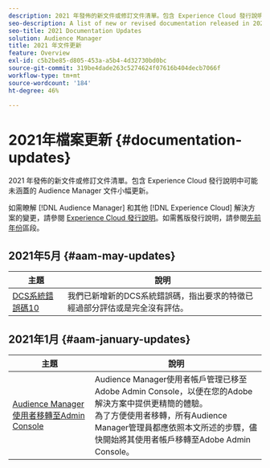 ```yaml
---
description: 2021 年發佈的新文件或修訂文件清單。包含 Experience Cloud 發行說明中可能未涵蓋的 Audience Manager 文件小幅更新。
seo-description: A list of new or revised documentation released in 2021. Includes minor updates to the Audience Manager documentation that might not be covered in the Experience Cloud release notes.
seo-title: 2021 Documentation Updates
solution: Audience Manager
title: 2021 年文件更新
feature: Overview
exl-id: c5b2be85-d805-453a-a5b4-4d32730bd0bc
source-git-commit: 319be4dade263c5274624f07616b404decb7066f
workflow-type: tm+mt
source-wordcount: '184'
ht-degree: 46%

---
```


# 2021年檔案更新 {#documentation-updates}

2021 年發佈的新文件或修訂文件清單。包含 Experience Cloud 發行說明中可能未涵蓋的 Audience Manager 文件小幅更新。

如需瞭解 [!DNL Audience Manager] 和其他 [!DNL Experience Cloud] 解決方案的變更，請參閱 [Experience Cloud 發行說明](https://experienceleague.adobe.com/docs/release-notes/experience-cloud/current.html?lang=zh-Hant)。如需舊版發行說明，請參閱[先前年份](../docs-updates/docs-2020.md)區段。

## 2021年5月 {#aam-may-updates}

| 主題 | 說明 |
|--- |----|
| [DCS系統錯誤碼10](../api/dcs-intro/dcs-api-reference/dcs-error-codes.md) | 我們已新增新的DCS系統錯誤碼，指出要求的特徵已經過部分評估或是完全沒有評估。 |

## 2021年1月 {#aam-january-updates}

| 主題 | 說明 |
|--- |----|
| [Audience Manager使用者移轉至Admin Console](/help/using/features/administration/admin-console-migration.md) | Audience Manager使用者帳戶管理已移至Adobe Admin Console，以便在您的Adobe解決方案中提供更精簡的體驗。 <br>為了方便使用者移轉，所有Audience Manager管理員都應依照本文所述的步驟，儘快開始將其使用者帳戶移轉至Adobe Admin Console。 |
